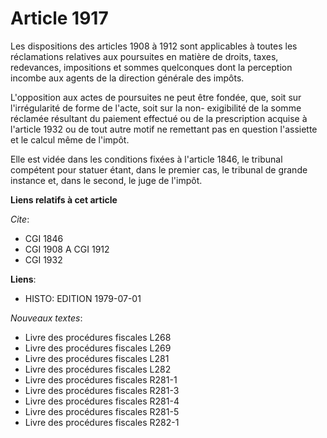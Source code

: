 # Article 1917

Les dispositions des articles 1908 à 1912 sont applicables à toutes les réclamations relatives aux poursuites en matière de
droits, taxes, redevances, impositions et sommes quelconques dont la perception incombe aux agents de la direction générale
des impôts.

L'opposition aux actes de poursuites ne peut être fondée, que, soit sur l'irrégularité de forme de l'acte, soit sur la non-
exigibilité de la somme réclamée résultant du paiement effectué ou de la prescription acquise à l'article 1932 ou de tout
autre motif ne remettant pas en question l'assiette et le calcul même de l'impôt.

Elle est vidée dans les conditions fixées à l'article 1846, le tribunal compétent pour statuer étant, dans le premier cas, le
tribunal de grande instance et, dans le second, le juge de l'impôt.

**Liens relatifs à cet article**

_Cite_:

  - CGI 1846
  - CGI 1908 A CGI 1912
  - CGI 1932

**Liens**:

  - HISTO: EDITION 1979-07-01

_Nouveaux textes_:

  - Livre des procédures fiscales L268
  - Livre des procédures fiscales L269
  - Livre des procédures fiscales L281
  - Livre des procédures fiscales L282
  - Livre des procédures fiscales R281-1
  - Livre des procédures fiscales R281-3
  - Livre des procédures fiscales R281-4
  - Livre des procédures fiscales R281-5
  - Livre des procédures fiscales R282-1
